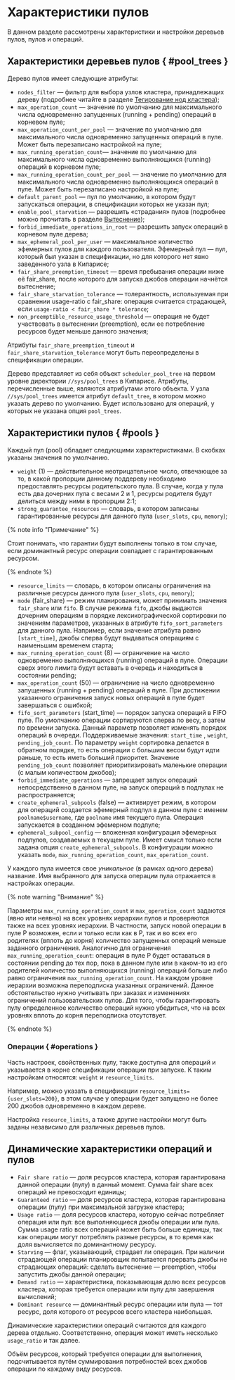 # Характеристики пулов

В данном разделе рассмотрены характеристики и настройки деревьев пулов, пулов и операций.

## Характеристики деревьев пулов { #pool_trees }

Дерево пулов имеет следующие атрибуты:

- `nodes_filter` — фильтр для выбора узлов кластера, принадлежащих дереву (подробнее читайте в разделе [Тегирование нод кластера](../../../../admin-guide/node-tags.md));
- `max_operation_count` — значение по умолчанию для максимального числа одновременно запущенных (running + pending) операций в корневом пуле;
- `max_operation_count_per_pool` — значение по умолчанию для максимального числа одновременно запущенных операций в пуле. Может быть перезаписано настройкой на пуле;
- `max_running_operation_count`— значение по умолчанию для максимального числа одновременно выполняющихся (running) операций в корневом пуле;
- `max_running_operation_count_per_pool` — значение по умолчанию для максимального числа одновременно выполняющихся операций в пуле. Может быть перезаписано настройкой на пуле;
- `default_parent_pool` — пул по умолчанию, в котором будут запускаться операции, в спецификации которых не указан пул;
- `enable_pool_starvation` — разрешить «страдания» пулов (подробнее можно прочитать в разделе [Вытеснение](../../../../user-guide/data-processing/scheduler/preemption.md));
- `forbid_immediate_operations_in_root` — разрешить запуск операций в корневом пуле дерева;
- `max_ephemeral_pool_per_user` — максимальное количество эфемерных пулов для каждого пользователя. Эфемерный пул — пул, который был указан в спецификации, но для которого нет явно заведенного узла в Кипарисе;
- `fair_share_preemption_timeout` — время пребывания операции ниже её fair_share, после которого для запуска джобов операции начнётся вытеснение;
- `fair_share_starvation_tolerance` — толерантность, используемая при сравнении usage-ratio с fair_share: операция считается страдающей, если `usage-ratio < fair_share * tolerance`;
- `non_preemptible_resource_usage_threshold` — операция не будет участвовать в вытеснении (preemption), если ее потребление ресурсов будет меньше данного значения;

Атрибуты `fair_share_preemption_timeout` и `fair_share_starvation_tolerance` могут быть переопределены в спецификации операции.

Дерево представляет из себя объект `scheduler_pool_tree` на первом уровне директории `//sys/pool_trees` в Кипарисе. Атрибуты, перечисленные выше, являются атрибутами этого объекта. У узла `//sys/pool_trees` имеется атрибут `default_tree`, в котором можно указать дерево по умолчанию. Будет использовано для операций, у которых не указана опция `pool_trees`.

## Характеристики пулов  { #pools }

Каждый пул (pool) обладает следующими характеристиками. В скобках указаны значения по умолчанию.

* `weight` (1) — действительное неотрицательное число, отвечающее за то, в какой пропорции данному поддереву необходимо предоставлять ресурсы родительского пула. В случае, когда у пула есть два дочерних пула с весами 2 и 1, ресурсы родителя будут делиться между ними в пропорции 2:1;
* `strong_guarantee_resources` — словарь, в котором записаны гарантированные ресурсы для данного пула (`user_slots`, `cpu`, `memory`);

{% note info "Примечание" %}

Стоит понимать, что гарантии будут выполнены только в том случае, если доминантный ресурс операции совпадает с гарантированным ресурсом.

{% endnote %}

* `resource_limits` — словарь, в котором описаны ограничения на различные ресурсы данного пула (`user_slots`, `cpu`, `memory`);
* `mode` (fair_share) —  режим планирования, может принимать значения `fair_share` или `fifo`. В случае режима `fifo`, джобы выдаются дочерним операциям в порядке лексикографической сортировки по значениям параметров, указанных в атрибуте `fifo_sort_parameters` для данного пула. Например, если значение атрибута равно `[start_time]`, джобы сперва будут выдаваться операциям с наименьшим временем старта;
* `max_running_operation_count` (8) — ограничение на число одновременно выполняющихся (running) операций в пуле. Операции сверх этого лимита будут вставать в очередь и находиться в состоянии pending;
* `max_operation_count` (50) — ограничение на число одновременно запущенных (running + pending) операций в пуле. При достижении указанного ограничения запуск новых операций в пуле будет завершаться с ошибкой;
* `fifo_sort_parameters` (start_time) — порядок запуска операций в FIFO пуле. По умолчанию операции сортируются сперва по весу, а затем по времени запуска. Данный параметр позволяет изменять порядок операций в очереди. Поддерживаемые значения: `start_time` , `weight`, `pending_job_count`. По параметру `weight` сортировка делается в обратном порядке, то есть операции с большим весом будут идти раньше, то есть иметь больший приоритет. Значение `pending_job_count` позволяет приоритизировать маленькие операции (с малым количеством джобов);
* `forbid_immediate_operations` — запрещает запуск операций непосредственно в данном пуле, на запуск операций в подпулах не распространяется;
* `create_ephemeral_subpools` (false) — активирует режим, в котором для операций создается эфемерный подпул в данном пуле с именем `poolname$username`, где `poolname` имя текущего пула. Операция запускается в созданном эфемерном подпуле;
* `ephemeral_subpool_config` — вложенная конфигурация эфемерных подпулов, создаваемых в текущем пуле. Имеет смысл только если задана опция `create_ephemeral_subpools`. В конфигурации можно указать `mode`, `max_running_operation_count`, `max_operation_count`.  

У каждого пула имеется свое _уникальное_ (в рамках одного дерева) название. Имя выбранного для запуска операции пула отражается в настройках операции.

{% note warning "Внимание" %}

Параметры `max_running_operation_count` и `max_operation_count` задаются (явно или неявно) на всех уровнях иерархии пулов и проверяются также на всех уровнях иерархии. В частности, запуск новой операции в пуле P возможен, если и только если как в P, так и во всех его родителях (вплоть до корня) количество запущенных операций меньше заданного ограничения. Аналогично для ограничения `max_running_operation_count`: операция в пуле P будет оставаться в состоянии pending до тех пор, пока в данном пуле или в каком-то из его родителей количество выполняющихся (running) операций больше либо равно ограничения `max_running_operation_count`. На каждом уровне иерархии возможна переподписка указанных ограничений. Данное обстоятельство нужно учитывать при заказах и изменениях ограничений пользовательских пулов. Для того, чтобы гарантировать пулу определенное количество операций нужно убедиться, что на всех уровнях вплоть до корня переподписка отсутствует.

{% endnote %}

### Операции { #operations }

Часть настроек, свойственных пулу, также доступна для операций и указывается в корне спецификации операции при запуске. К таким настройкам относятся: `weight` и `resource_limits`.

Например, можно указать в спецификации `resource_limits={user_slots=200}`, в этом случае у операции будет запущено не более 200 джобов одновременно в каждом дереве.

Настройка `resource_limits`, а также другие настройки могут быть заданы независимо для различных деревьев пулов.

## Динамические характеристики операций и пулов

* `Fair share ratio` — доля ресурсов кластера, которая гарантирована данной операции (пулу) в данный момент. Сумма fair share всех операций не превосходит единицы;
* `Guaranteed ratio` — доля ресурсов кластера, которая гарантирована операции (пулу) при максимальной загрузке кластера;
* `Usage ratio` — доля ресурсов кластера, которую сейчас потребляет операция или пул: все выполняющиеся джобы операции или пула. Сумма usage ratio всех операций может быть больше единицы, так как операции могут потреблять разные ресурсы, в то время как доля вычисляется по доминантному ресурсу.
* `Starving` — флаг, указывающий, страдает ли операция. При наличии страдающей операции планировщик попытается прервать джобы не страдающих операций: сделать вытеснение — preemption, чтобы запустить джобы данной операции;
* `Demand ratio` — характеристика, показывающая долю всех ресурсов кластера, которая требуется операции или пулу для завершения вычислений;
* `Dominant resource` — доминантный ресурс операции или пула — тот ресурс, доля которого от ресурсов всего кластера наибольшая.

Динамические характеристики операций считаются для каждого дерева отдельно. Соответственно, операция может иметь несколько `usage_ratio` и так далее.

Объём ресурсов, который требуется операции для выполнения, подсчитывается путём суммирования потребностей всех джобов операции по каждому виду ресурсов.
